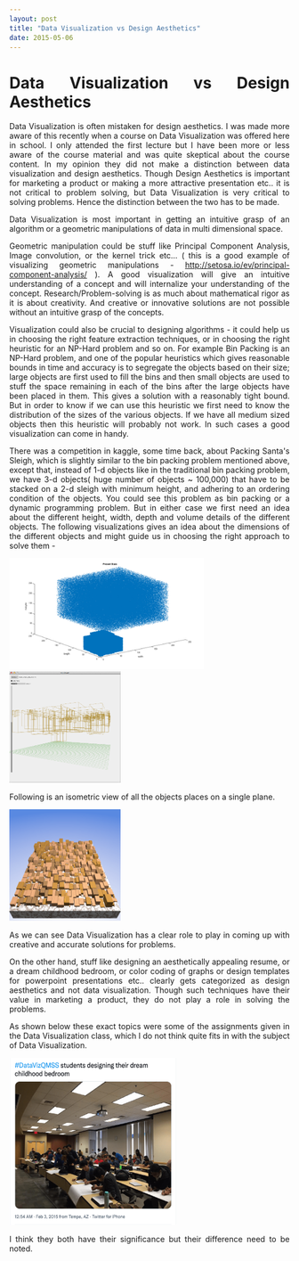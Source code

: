 ```yaml
---
layout: post
title: "Data Visualization vs Design Aesthetics"
date: 2015-05-06
---
```


<style>body {text-align: justify}</style>

# Data Visualization vs Design Aesthetics

Data Visualization is often mistaken for design aesthetics. I was made more aware of this recently when a course on Data Visualization was offered here in school. I only attended the first lecture but I have been more or less aware of the course material and was quite skeptical about the course content. In my opinion they did not make a distinction between data visualization and design aesthetics. Though Design Aesthetics is important for marketing a product or making a more attractive presentation etc.. it is not critical to problem solving, but Data Visualization is very critical to solving problems. Hence the distinction between the two has to be made.

Data Visualization is most important in getting an intuitive grasp of an algorithm or a geometric manipulations of data in multi dimensional space.

Geometric manipulation could be stuff like Principal Component Analysis, Image convolution, or the kernel trick etc... ( this is a good example of visualizing geometric manipulations - http://setosa.io/ev/principal-component-analysis/ ). A good visualization will give an intuitive understanding of a concept and will internalize your understanding of the concept. Research/Problem-solving is as much about mathematical rigor as it is about creativity. And creative or innovative solutions are not possible without an intuitive grasp of the concepts.

Visualization could also be crucial to designing algorithms - it could help us in choosing the right feature extraction techniques, or in choosing the right heuristic for an NP-Hard problem and so on. For example Bin Packing is an NP-Hard problem, and one of the popular heuristics which gives reasonable bounds in time and accuracy is to segregate the objects based on their size; large objects are first used to fill the bins and then small objects are used to stuff the space remaining in each of the bins after the large objects have been placed in them. This gives a solution with a reasonably tight bound. But in order to know if we can use this heuristic we first need to know the distribution of the sizes of the various objects. If we have all medium sized objects then this heuristic will probably not work. In such cases a good visualization can come in handy.

There was a competition in kaggle, some time back, about Packing Santa's Sleigh, which is slightly similar to the bin packing problem mentioned above, except that, instead of 1-d objects like in the traditional bin packing problem, we have 3-d objects( huge number of objects ~ 100,000) that have to be stacked on a 2-d sleigh with minimum height, and adhering to an ordering condition of the objects. You could see this problem as bin packing or a dynamic programming problem. But in either case we first need an idea about the different height, width, depth and volume details of the different objects. The following visualizations gives an idea about the dimensions of the different objects and might guide us in choosing the right approach to solve them -

<img src="/images/dataviz-sizes.png" alt="Present Sizes" style="height: 200px; width:350px;"/>

<img src="/images/dataviz-opacity.png" alt="Transparent View of Presents" style="height: 200px; width:200px;"/>

Following is an isometric view of all the objects places on a single plane.

<img src="/images/dataviz-isometric.png" alt="Isometric View of Presents" style="height: 200px; width:200px;"/>

As we can see Data Visualization has a clear role to play in coming up with creative and accurate solutions for problems.

On the other hand, stuff like designing an aesthetically appealing resume, or a dream childhood bedroom, or color coding of graphs or design templates for powerpoint presentations etc.. clearly gets categorized as design aesthetics and not data visualization. Though such techniques have their value in marketing a product, they do not play a role in solving the problems.

As shown below these exact topics were some of the assignments given in the Data Visualization class, which I do not think quite fits in with the subject of Data Visualization.

<img src="/images/dataviz-tweet.png" alt="Instructor's tweet" style="height: 300px; width:300px;"/>

I think they both have their significance but their difference need to be noted.